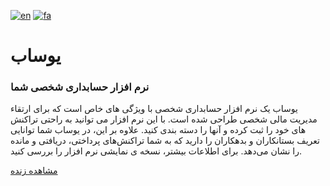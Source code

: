[![en](https://img.shields.io/badge/english-lang-red.svg)](https://github.com/mohsn-mirzaei/USUB/blob/master/README.en.md)
[![fa](https://img.shields.io/badge/persian-lang-green)](https://github.com/mohsn-mirzaei/USUB/blob/master/README.md)

# یوساب

### نرم افزار حسابداری شخصی شما

یوساب یک نرم افزار حسابداری شخصی با ویژگی های خاص است که برای ارتقاء مدیریت مالی شخصی طراحی شده است. با این نرم افزار می توانید به راحتی تراکنش های خود را ثبت کرده و آنها را دسته بندی کنید. علاوه بر این، در یوساب شما توانایی تعریف بستانکاران و بدهکاران را دارید که به شما تراکنش‌های پرداختی، دریافتی و مانده را نشان می‌دهد. برای اطلاعات بیشتر، نسخه ی نمایشی نرم افزار را بررسی کنید.

[مشاهده زنده](https://cafebazaar.ir/)
